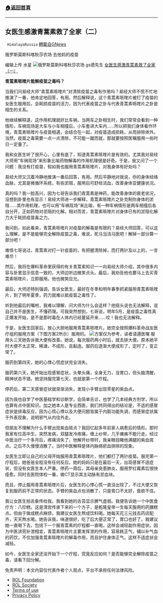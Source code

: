###  [:house:返回首頁](https://github.com/ourhimalayas/txt)
---


## 女医生感激青蒿素救了全家（二）
` HimalayaRussia` [轉載自GNews](https://gnews.org/zh-hans/1682270/)

俄罗斯莫斯科喀秋莎农场 去他妈的疫苗

编辑上传 水星
![](https://assets.gnews.org/wp-content/uploads/2021/11/Q.jpg)俄罗斯莫斯科喀秋莎农场 gs德先生
[女医生感激青蒿素救了全家（一）](http://女医生感激青蒿素救了全家（一）)

**青蒿素哌喹片能解疫苗之毒吗？**

当我们问易经大师“青蒿素哌喹片”对清除疫苗之毒有作用吗？易经大师不慌不忙地推演了一番，他肯定地回答，有用。然后解释说，这个青蒿素哌喹片被打了疫苗的女医生服用后，会耗损疫苗的活力，因为代表疫苗之卦与代表青蒿素哌喹片之卦是相生的关系。

他继续解释道，这作用机理就好比车祸，当两车之卦相生时，我们常常会看到一种情形，车祸现场是大车与小车相撞后，小车套进大车内……所以把我们身体看作环境，青蒿素哌喹片与疫苗相遇，会结合在一起，对疫苗造成损耗，从而排除体外。当然，疫苗之毒需要一点一点清除，不可能一蹴而就，那就要按照医嘱服用一些时日一定量了。

我和女医生听了很开心，心里有底了，知道青蒿素哌喹片是有效的。尤其我对易经大师用“车祸现场”来形象比喻药物解毒的作用机理很是好奇。于是，我又问了一个问题：我没有打疫苗，假如我也服用青蒿素哌喹片，对我身体有好处吗？

易经大师又沉着冷静地推演一番后回答，有用。然后平静地对我说，你的身体经络血脉，尤其是微循环系统，有些淤阻，服用后可舒经活血，改善身体亚健康状况。

真的吗？我一脸高兴，因为七哥告诉我们青蒿素是神药，能改善身体的衰老状况，没想到卦里也有显示！易经大师进一步解释，青蒿素哌喹片之卦克制你身体的淤阻……其作用机理，也可以用“车祸现场”来比喻，有一种车祸情形是两车相撞后各自分开，正如药物对淤阻的化解。相对而言，青蒿素哌喹片对身体已有的淤阻化解力大于耗损疫苗毒之力。

我问到，如此看来，青蒿素哌喹片对疫苗的解毒是有限的？易经大师回答，可以这么理解，是不是能够完全解除疫苗之毒，难说，死马当活马医吧！解掉一部分算一部分吧！

难怪七哥说过，青蒿素对打一针疫苗的，有把握清除掉，而打两针及以上的，一言难尽！

然后，我将在爆料革命里获得的有关青蒿素知识一一向易经大师介绍，其中很多内容与卦里显示信息一致的，大师边听边微笑点头。最后，我劝告他也要马上去买青蒿素哌喹片，立即服用。他也微笑应允。

最后，大师还特别强调，告诉女医生，最好在冬季和明年春季抓紧服用青蒿素哌喹片，到了明年夏季，药力就难以抵疫苗之毒性了。

听到他最后的嘱咐，我难以理解，问大师为什么会这样？他摇头说也无法解释，说自己并不是医生，不懂药理。可我突然想到，七哥说，明年5月，是疫苗之毒性真正爆发开始，是不是那时毒在人体内已经蔓延开来……哎！我也无法解释。

于是，女医生回家后，放心大胆地服用青蒿素哌喹片。她完全按照爆料革命战友医疗组的服用方案（下图方案2所示）服用的。
![](https://assets.gnews.org/wp-content/uploads/2021/11/1-144.jpg)方案仅为参考，读者请遵医嘱
服用头三天她告诉我大便有改善。她说，每次服药两小时后，就去排大便。原本她平时大便不太正常，稀溏，不成形，且黏连。服药后逐渐大便成形了，定时了，变正常了。

服药到第四天，她的心悸心慌症状完全消失。

服药第六天，她开始出现感冒症状，头晕头痛，全身无力，没胃口，但头脑清醒，精神状态不错。她坚持服完第七天，也就是第一个疗程。

停药后，第二天感冒症状就渐渐消失，发现小手臂出现零星的紫血点。

因为我也自学了中医基础学和诊断学，会简单舌诊，也学了几本经典方剂学，所以也算有点中医知识。加之她本人是专业西医，我们共同得出的结论是，不适的感冒症状是排毒反应，因为心慌心悸以及大便问题皆属于内脏功能失调，而感冒症状属于外表现象，说明邪气从内往外走。

但朋友不理解为什么手臂出现紫血斑点？我回忆起多年前家人病愈后的情形。那时我家有位高中生，突然发病，双腿发冷疼痛，缠上纱带，几乎瘫痪不能行走。经过中医治疗一个多月后，疼痛消失了，他解开纱带时，我亲眼目睹他满腿的紫血斑点。之后不久慢慢消散了。当时中医解释是体内脉络瘀血排除的现象。

女医生立即让自己的父母开始服用青蒿素哌喹片，他们都打了两针疫苗。服完第一疗程后，她爸爸全程没有任何反应。她的妈妈只是在最后一天，出现感冒不适症状，但没有女医生本人严重。停药一周后，其母亲突患肺炎，服用罗红霉素后很快痊愈。同时去医院体检一番，做CT显示其主动脉有淤血块。

而且，停止服用青蒿素哌喹片后，女医生的心悸心慌一直没出现了，不过大便又恢复到服药前不正常的状态。手臂的紫血点也消散了，只是胃口不太好，食欲不佳。

我让女医生拍舌象传给我，我看到她的舌苔显示脾气虚弱。我便告诉她一个中医食疗方：八珍糕。这是清宫传承下来的一个方子，是乾隆皇帝一生每天服用的药膳糕点。但由于做成糕点麻烦，我建议女医生熬成饮料喝。她每天花三元钱去药店配齐，天天熬水喝。她告诉我，味道很好，吃了后大便正常了，胃口也好了。我建议她一直喝下去，包括下一个服青蒿素的疗程都一直喝，这样会减轻副作用症状。因为中医讲究补泄相宜，青蒿素哌喹片主要发挥泄的作用，容易耗正气，辅以补气血的药饮，不仅加强青蒿素哌喹片的解毒作用，而且护住身体正气，这样不适症状会减轻。

如今，女医生全家还没开始下一个疗程，究竟反应如何？是否能够完全解除疫苗之毒，请看下回分解。

 

免责声明：本文内容仅代表作者个人观点，平台不承担任何法律风险。

- [ROL Foundation](https://rolfoundation.org/)
- [ROL Society](https://rolsociety.org/)
- [Terms of use](https://gnews.org/terms-of-use-3/)
- [Privacy Policy](https://gnews.org/privacy-policy/)
